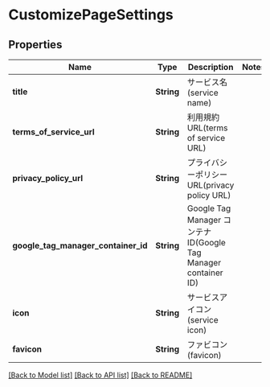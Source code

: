 # CustomizePageSettings

## Properties

Name | Type | Description | Notes
------------ | ------------- | ------------- | -------------
**title** | **String** | サービス名(service name) | 
**terms_of_service_url** | **String** | 利用規約URL(terms of service URL) | 
**privacy_policy_url** | **String** | プライバシーポリシーURL(privacy policy URL) | 
**google_tag_manager_container_id** | **String** | Google Tag Manager コンテナ ID(Google Tag Manager container ID) | 
**icon** | **String** | サービスアイコン(service icon) | 
**favicon** | **String** | ファビコン(favicon) | 

[[Back to Model list]](../README.md#documentation-for-models) [[Back to API list]](../README.md#documentation-for-api-endpoints) [[Back to README]](../README.md)


